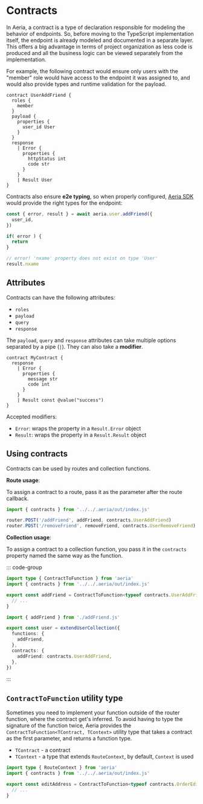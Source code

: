# Contracts

In Aeria, a contract is a type of declaration responsible for modeling the behavior of endpoints. So, before moving to the TypeScript implementation itself, the endpoint is already modeled and documented in a separate layer. This offers a big advantage in terms of project organization as less code is produced and all the business logic can be viewed separately from the implementation.

For example, the following contract would ensure only users with the "member" role would have access to the endpoint it was assigned to, and would also provide types and runtime validation for the payload.

```aeria
contract UserAddFriend {
  roles {
    member
  }
  payload {
    properties {
      user_id User
    }
  }
  response
    | Error {
      properties {
        httpStatus int
        code str
      }
    }
    | Result User
}
```

Contracts also ensure **e2e typing**, so when properly configured, [Aeria SDK](/aeria-sdk/) would provide the right types for the endpoint:

```ts
const { error, result } = await aeria.user.addFriend({
  user_id,
})

if( error ) {
  return
}

// error! 'nxame' property does not exist on type 'User'
result.nxame
```

## Attributes

Contracts can have the following attributes:

- `roles`
- `payload`
- `query`
- `response`

The `payload`, `query` and `response` attributes can take multiple options separated by a pipe (`|`). They can also take a **modifier**.

```aeria
contract MyContract {
  response
    | Error {
      properties {
        message str
        code int
      }
    }
    | Result const @value("success")
}
```

Accepted modifiers:

- `Error`: wraps the property in a `Result.Error` object
- `Result`: wraps the property in a `Result.Result` object


## Using contracts

Contracts can be used by routes and collection functions.

**Route usage**:

To assign a contract to a route, pass it as the parameter after the route callback.

```ts
import { contracts } from '../../.aeria/out/index.js'

router.POST('/addFriend', addFriend, contracts.UserAddFriend)
router.POST('/removeFriend', removeFriend, contracts.UserRemoveFriend)
```

**Collection usage**:

To assign a contract to a collection function, you pass it in the `contracts` property named the same way as the function.

::: code-group

```ts [addFriend.ts]
import type { ContractToFunction } from 'aeria'
import { contracts } from '../../.aeria/out/index.js'

export const addFriend = ContractToFunction<typeof contracts.UserAddFriend> = (payload, context) => {
  // ...
}
```

```ts [collections.ts]
import { addFriend } from './addFriend.js'

export const user = extendUserCollection({
  functions: {
    addFriend,
  },
  contracts: {
    addFriend: contracts.UserAddFriend,
  },
})
```

:::

## `ContractToFunction` utility type

Sometimes you need to implement your function outside of the router function, where the contract get's inferred. To avoid having to type the signature of the function twice, Aeria provides the `ContractToFunction<TContract, TContext>` utility type that takes a contract as the first parameter, and returns a function type.

- `TContract` - a contract
- `TContext` - a type that extends `RouteContext`, by default, `Context` is used

```ts
import type { RouteContext } from 'aeria'
import { contracts } from '../../.aeria/out/index.js'

export const editAddress = ContractToFunction<typeof contracts.OrderEditAddress, RouteContext> = (payload, context) => {
  // ...
}
```

